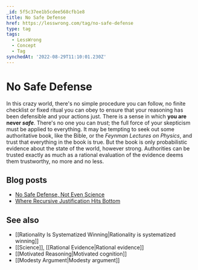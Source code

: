 ```yaml
---
_id: 5f5c37ee1b5cdee568cfb1e8
title: No Safe Defense
href: https://lesswrong.com/tag/no-safe-defense
type: tag
tags:
  - LessWrong
  - Concept
  - Tag
synchedAt: '2022-08-29T11:10:01.230Z'
---
```

# No Safe Defense

In this crazy world, there's no simple procedure you can follow, no finite checklist or fixed ritual you can obey to ensure that your reasoning has been defensible and your actions just. There is a sense in which **you are never _safe_**. There's no one you can _trust_; the full force of your skepticism must be applied to everything. It may be tempting to seek out some authoritative book, like the Bible, or the _Feynman Lectures on Physics_, and trust that everything in the book is true. But the book is only probabilistic evidence about the state of the world, however strong. Authorities can be trusted exactly as much as a rational evaluation of the evidence deems them trustworthy, no more and no less.

## Blog posts

- [No Safe Defense, Not Even Science](http://lesswrong.com/lw/qf/no_safe_defense_not_even_science/)
- [Where Recursive Justification Hits Bottom](http://lesswrong.com/lw/s0/where_recursive_justification_hits_bottom/)

## See also

- [[Rationality Is Systematized Winning|Rationality is systematized winning]]
- [[Science]], [[Rational Evidence|Rational evidence]]
- [[Motivated Reasoning|Motivated cognition]]
- [[Modesty Argument|Modesty argument]]